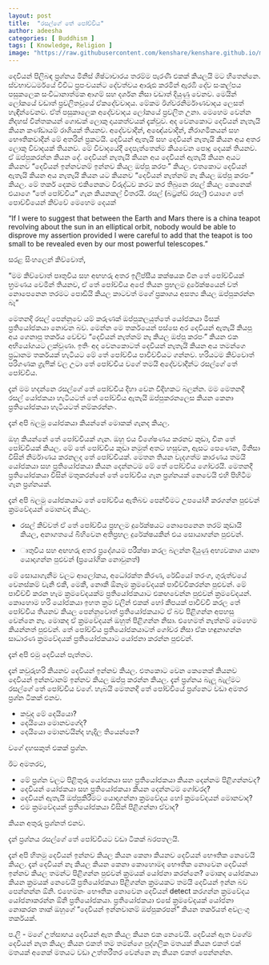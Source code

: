 ```yaml
---
layout: post
title:  "රසල්ගේ තේ පෝච්චිය"
author: adeesha
categories: [ Buddhism ]
tags: [ Knowledge, Religion ]
image: "https://raw.githubusercontent.com/kenshare/kenshare.github.io/master/assets/images/posts/ajp/cov/teapot.jpg"
---
```


දෙවියන් පිලිබඳ ප්‍රශ්නය මිනිස් ශිෂ්ටාචාරය තරම්ම පැරණි එකක් කියලයි මට හිතෙන්නෙ. ස්වභාවධර්මයේ විවිධ ප්‍රපංචයන්ට දේවත්වය ආරුඪ කරමින් ඇරඹි දේව සංකල්පය පසුකලෙක සංවිධානාත්මක ආගම් සහ දර්ශන නිසා වඩාත් දියුණු වෙනව. මෙයින් ලෝකයේ වඩාත් ප්‍රචලිතවූයේ ඒකදේවවාදය. මේකම ඊශ්වරනිර්මාණවාදය ලෙසත් හැඳින්වෙනව. ඒත් පසුකාලෙක අදේවවාදය ලෝකයේ ප්‍රචලිත උනා. මෙහෙම වෙන්න නිදහස් චින්තකයන් ගොඩක් ලොකු දායකත්වයක් දැක්වුව. අද වෙනකොට දෙවියන් නැතැයි කියන කණ්ඩායම් රාශියක් තියනව. අදේවවාදීන්, අඥේයවාදීන්, නිරාගමිකයන් සහ භෞතිකවාදීන් මේ අතරින් ප්‍රකටයි. දෙවියන් ඇතැයි සහ දෙවියන් නැතැයි කියන අය අතර ලොකු විවාදයක් තියනව. මේ විවාදයේදී දෙපැත්තෙන්ම කියවෙන පොදු දෙයක් තියනව. ඒ ඔප්පුකරන්න කියන දේ. දෙවියන් නැතැයි කියන අය දෙවියන් ඇතැයි කියන අයට කියනව “දෙවියන් ඉන්නවනම් ඉන්නව කියල ඔප්පු කරපං” කියල. එතකොට දෙවියන් ඇතැයි කියන අය නැතැයි කියන යට කියනව “දෙවියන් නැත්නම් නෑ කියල ඔප්පු කරපං” කියල. මේ තර්ක දෙකම එකිනෙකට විරුද්ධව කරට කර තිබුනෙ රසල් කියල කෙනෙක් එයාගෙ “තේ පෝච්චිය” ගැන කියනකල් විතරයි. රසල් (බට්‍රන්ඩ් රසල්) එයාගෙ තේ පොච්චියෙන් කිව්වේ මෙහෙම දෙයක්

“If I were to suggest that between the Earth and Mars there is a china teapot revolving about the sun in an elliptical orbit, nobody would be able to disprove my assertion provided I were careful to add that the teapot is too small to be revealed even by our most powerful telescopes.”

සරළ සිංහලෙන් කිව්වොත්,

“මම කිව්වොත් පෘතුවිය සහ අඟහරු අතර ඉලිප්සීය කක්ෂයක චීන තේ පෝච්චියක් භ්‍රමණය වෙමින් තියනව, ඒ තේ පෝච්චිය අපේ තියන ප්‍රභලම දුරේක්ෂයෙන් වත් නොපෙනෙන තරමට පොඩියි කියල කාටවත් මගේ ප්‍රකාශය අසත්‍ය කියල ඔප්පුකරන්න බෑ”

මෙතනදි රසල් පෙන්නුවෙ යම් කරුණක් ඔප්පුකලයුත්තේ යෝජකයා මිසක් ප්‍රතියෝජකයා නොවන බව. මෙන්න මෙ තර්කයෙන් පස්සෙ අර දෙවියන් ඇතැයි කියපු අය ගෙනාපු තර්කය වෙච්ච “දෙවියන් නැත්නම් නෑ කියල ඔප්පු කරපං” කියන එක අභියෝගයට ලක්වුණා. ඉතිං අද වෙනකොටත් දෙවියන් නැතැයි කියන අය තමන්ගෙ ප්‍රධානම තර්කයක් හැටියට මේ තේ පෝච්චිය පාවිච්චියට ගන්නව. හරියටම කිව්වොත් පරිගණක ග්‍රැෆික් වල උටා තේ පෝච්චිය වගේ තමයි අදේවවාදීන්ට රසල්ගේ තේ පෝච්චිය.

දැන් මම හදන්නෙ රසල්ගේ තේ පෝච්චිය දිහා වෙන විදිහකට බලන්න. මම මෙතනදී රසල් යෝජකයා හැටියටත් තේ පෝච්චිය ඇතැයි ඔප්පුකරනලෙස කියන කෙනා ප්‍රතියෝජකයා හැටියටත් නම්කරන්නං.

දැන් අපි බලමු යෝජකයා කියන්නේ මොකක් ගැනද කියල.

ඔහු කියන්නේ තේ පෝච්චියක් ගැන. ඔහු එය විශේෂණය කරනව කුඩා, චීන තේ පෝච්චියක් කියල. මේ තේ පෝච්චිය කුඩා නමුත් අතට හසුවන, ඇසට පෙණෙන, මිනිසා විසින් නිර්මාණය කරනලද තේ පෝච්චියක්. මෙතන තියන වැදගත්ම කාරණය තමයි යෝජකයා සහ ප්‍රතියෝජකයා කියන දෙන්නටම මේ තේ පෝච්චිය ගෝචරයි. මෙතනදී ප්‍රතියෝජකයා විසින් මතුකරන්නේ තේ පෝච්චිය ගැන ප්‍රශ්නයක් නෙවෙයි එහි පිහිටීම ගැන ප්‍රශ්නයක්.

දැන් අපි බලමු යෝජකයාට තේ පෝච්චිය ඇතිබව පෙන්වීමට උපයෝගී කරගන්න පුළුවන් ක්‍රමවේදයන් මොනවද කියල.

- රසල් කිව්වත් ඒ තේ පෝච්චිය ප්‍රභලම දුරේක්ෂයට නොපෙනෙන තරම් කුඩායි කියල, අනාගතයේ බිහිවෙන අතිප්‍රභල දුරේක්ෂයකින් එය සොයාගන්න පුළුවන්.

- ෘතුවිය සහ අඟහරු අතර ප්‍රදේශයම පරීක්ෂා කරල බලන්න දියුණු අභ්‍යවකාශ යානා යොදාගන්න පුළුවන් (ප්‍රයෝගික නොවුනත්)

මේ සොයාගැනීම වලට ආලෝකය, අධෝරක්ත කිරණ, රේඩියෝ තරංග, ගුරුත්වයේ වෙනස්කම් වැනි එකී, මෙකී, නොකී ඕනෑම ක්‍රමවේදයක් පාවිච්චිකරන්න පුළුවන්. මේ පාවිච්චි කරන හැම ක්‍රමවේදයක්ම ප්‍රතියෝජකයාට එකඟවෙන්න පුළුවන් ක්‍රමවේදයන්. කොහොම හරි යෝජකයා ඉහත ක්‍රම වලින් එකක් හෝ කීපයක් පාවිච්චි කරල තේ පෝච්චිය තියනව කියල පෙන්නුවොත් ප්‍රතියෝජකයාට ඒ බව පිළිගන්න අපහසු වෙන්නෙ නෑ. මොකද ඒ ක්‍රමවේදයන් ඔහුත් පිළිගන්න නිසා. එහෙමත් නැත්නම් මෙහෙම කියන්නත් පුළුවන්. තේ පෝච්චිය ප්‍රතියෝජකයාටත් ගෝචර නිසා ඒක හඳුනාගන්න සාධාරණ ක්‍රමවේදයක් ප්‍රතියෝජකයාට යෝජනා කරන්න පුළුවන්.

දැන් අපි එමු දෙවියන් පැත්තට.

දැන් කවුරුහරි කියනව දෙවියන් ඉන්නව කියල. එතකොට වෙන කෙනෙක් කියනව දෙවියන් ඉන්නවානම් ඉන්නව කියල ඔප්පු කරන්න කියල. දැන් ප්‍රශ්නය බැලූ බැල්මට රසල්ගේ තේ පෝච්චිය වගේ. හැබයි මෙතනදි තේ පෝච්චියේ ප්‍රශ්නෙට වඩා අමතර ප්‍රශ්න ටිකක් එනව.

- කවුද මේ දෙයියො?
- දෙයියො මොනවගේද?
- දෙයියො මොනවයින්ද හැදිල තියෙන්නෙ?

වගේ දහසකුත් එකක් ප්‍රශ්න.

ඊට අමතරව,

- මේ ප්‍රශ්න වලට පිළිතුරු යෝජකයා සහ ප්‍රතියෝජකයා කියන දෙන්නම පිළිගන්නවද?
- දෙවියන් යෝජකයා සහ ප්‍රතියෝජකයා කියන දෙන්නටම ගෝචරද?
- දෙවියන් ඇතැයි ඔප්පුකිරීමට යොදාගන්නා ක්‍රමවේදය හෝ ක්‍රමවේදයන් මොනවාද?
- එම ක්‍රමවේදයන් ප්‍රතියෝජකයා විසින් පිළිගන්නා ඒවාද?

කියන අතුරු ප්‍රශ්නත් එනව.

දැන් ප්‍රශ්නය රසල්ගේ තේ පෝච්චියට වඩා ටිකක් බරපතලයි.

දැන් අපි හිතමු දෙවියන් ඉන්නව කියල කියන කෙනා කියනව දෙවියන් භෞතික නෙවෙයි කියල. දැන් දෙවියන් නෑ කියල කියන කෙනා කොහොමද භෞතික නොවෙන දෙවියන් ඉන්නව කියල තමන්ට පිළිගන්න පුළුවන් ක්‍රමයක් යෝජනා කරන්නෙ? මොකද යෝජකයා කියන ක්‍රමයක් නෙවෙයි ප්‍රතියෝජකයා පිළිගන්න ක්‍රමයකට තමයි දෙවියන් ඉන්න බව පෙන්නන්න ඕනි. එහෙමනං භෞතික නොවෙන දෙවියන් detect කරගන්න ක්‍රමවේදය යෝජනාකරන්න ඕනි ප්‍රතියෝජකයා. ප්‍රතියෝජකයා එසේ ක්‍රමවේදයක් යෝජනා නොකරන තාක් ඔහුගේ “දෙවියන් ඉන්නවානම් ඔප්පුකරපන්” කියන තර්කයත් අවලංගු තර්කයක්.

ප.ලි - මගේ උත්සාහය දෙවියන් ඇත කියල කියන එක නෙවෙයි. දෙවියන් ඇත වගේම දෙවියන් නැත කියල කියන එකත් තම තමන්ගෙ පුද්ගලික මතයක් කියන එකත් එක් මතයක් අනෙක් මතයට වඩා උත්තරීතර වෙන්නෙ නෑ කියන එකත් පෙන්නන්න.